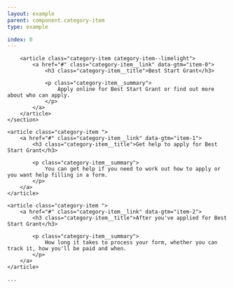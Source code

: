 ```yaml
---
layout: example
parent: component.category-item
type: example

index: 0
---
```


<section class="category-list">
    <section class="limelit-items">

        <article class="category-item category-item--limelight">
            <a href="#" class="category-item__link" data-gtm="item-0">
                <h3 class="category-item__title">Best Start Grant</h3>
        
                <p class="category-item__summary">
                    Apply online for Best Start Grant or find out more about who can apply.
                </p>
            </a>
        </article>
    </section>

    <article class="category-item ">
        <a href="#" class="category-item__link" data-gtm="item-1">
            <h3 class="category-item__title">Get help to apply for Best Start Grant</h3>
    
            <p class="category-item__summary">
                You can get help if you need to work out how to apply or you want help filling in a form.
            </p>
        </a>
    </article>
    
    <article class="category-item ">
        <a href="#" class="category-item__link" data-gtm="item-2">
            <h3 class="category-item__title">After you've applied for Best Start Grant</h3>
    
            <p class="category-item__summary">
                How long it takes to process your form, whether you can track it, how you'll be paid and when.
            </p>
        </a>
    </article>
    
    ...
</section>
